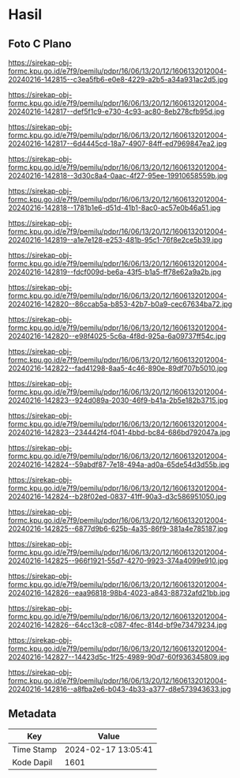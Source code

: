 # Hasil

## Foto C Plano

https://sirekap-obj-formc.kpu.go.id/e7f9/pemilu/pdpr/16/06/13/20/12/1606132012004-20240216-142815--c3ea5fb6-e0e8-4229-a2b5-a34a931ac2d5.jpg

https://sirekap-obj-formc.kpu.go.id/e7f9/pemilu/pdpr/16/06/13/20/12/1606132012004-20240216-142817--def5f1c9-e730-4c93-ac80-8eb278cfb95d.jpg

https://sirekap-obj-formc.kpu.go.id/e7f9/pemilu/pdpr/16/06/13/20/12/1606132012004-20240216-142817--6d4445cd-18a7-4907-84ff-ed7969847ea2.jpg

https://sirekap-obj-formc.kpu.go.id/e7f9/pemilu/pdpr/16/06/13/20/12/1606132012004-20240216-142818--3d30c8a4-0aac-4f27-95ee-19910658559b.jpg

https://sirekap-obj-formc.kpu.go.id/e7f9/pemilu/pdpr/16/06/13/20/12/1606132012004-20240216-142818--1781b1e6-d51d-41b1-8ac0-ac57e0b46a51.jpg

https://sirekap-obj-formc.kpu.go.id/e7f9/pemilu/pdpr/16/06/13/20/12/1606132012004-20240216-142819--a1e7e128-e253-481b-95c1-76f8e2ce5b39.jpg

https://sirekap-obj-formc.kpu.go.id/e7f9/pemilu/pdpr/16/06/13/20/12/1606132012004-20240216-142819--fdcf009d-be6a-43f5-b1a5-ff78e62a9a2b.jpg

https://sirekap-obj-formc.kpu.go.id/e7f9/pemilu/pdpr/16/06/13/20/12/1606132012004-20240216-142820--86ccab5a-b853-42b7-b0a9-cec67634ba72.jpg

https://sirekap-obj-formc.kpu.go.id/e7f9/pemilu/pdpr/16/06/13/20/12/1606132012004-20240216-142820--e98f4025-5c6a-4f8d-925a-6a09737ff54c.jpg

https://sirekap-obj-formc.kpu.go.id/e7f9/pemilu/pdpr/16/06/13/20/12/1606132012004-20240216-142822--fad41298-8aa5-4c46-890e-89df707b5010.jpg

https://sirekap-obj-formc.kpu.go.id/e7f9/pemilu/pdpr/16/06/13/20/12/1606132012004-20240216-142823--924d089a-2030-46f9-b41a-2b5e182b3715.jpg

https://sirekap-obj-formc.kpu.go.id/e7f9/pemilu/pdpr/16/06/13/20/12/1606132012004-20240216-142823--234442f4-f041-4bbd-bc84-686bd792047a.jpg

https://sirekap-obj-formc.kpu.go.id/e7f9/pemilu/pdpr/16/06/13/20/12/1606132012004-20240216-142824--59abdf87-7e18-494a-ad0a-65de54d3d55b.jpg

https://sirekap-obj-formc.kpu.go.id/e7f9/pemilu/pdpr/16/06/13/20/12/1606132012004-20240216-142824--b28f02ed-0837-41ff-90a3-d3c586951050.jpg

https://sirekap-obj-formc.kpu.go.id/e7f9/pemilu/pdpr/16/06/13/20/12/1606132012004-20240216-142825--6877d9b6-625b-4a35-86f9-381a4e785187.jpg

https://sirekap-obj-formc.kpu.go.id/e7f9/pemilu/pdpr/16/06/13/20/12/1606132012004-20240216-142825--966f1921-55d7-4270-9923-374a4099e910.jpg

https://sirekap-obj-formc.kpu.go.id/e7f9/pemilu/pdpr/16/06/13/20/12/1606132012004-20240216-142826--eaa96818-98b4-4023-a843-88732afd21bb.jpg

https://sirekap-obj-formc.kpu.go.id/e7f9/pemilu/pdpr/16/06/13/20/12/1606132012004-20240216-142826--64cc13c8-c087-4fec-814d-bf9e73479234.jpg

https://sirekap-obj-formc.kpu.go.id/e7f9/pemilu/pdpr/16/06/13/20/12/1606132012004-20240216-142827--14423d5c-1f25-4989-90d7-60f936345809.jpg

https://sirekap-obj-formc.kpu.go.id/e7f9/pemilu/pdpr/16/06/13/20/12/1606132012004-20240216-142816--a8fba2e6-b043-4b33-a377-d8e573943633.jpg


## Metadata

| Key        | Value               |
| ---------- | ------------------- |
| Time Stamp | 2024-02-17 13:05:41 |
| Kode Dapil | 1601                |



